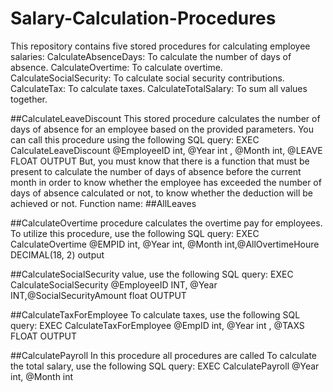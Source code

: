 # Salary-Calculation-Procedures
This repository contains five stored procedures for calculating employee salaries:  CalculateAbsenceDays: To calculate the number of days of absence. 
CalculateOvertime: To calculate overtime.
CalculateSocialSecurity: To calculate social security contributions. CalculateTax: To calculate taxes. CalculateTotalSalary: To sum all values together.

##CalculateLeaveDiscount
This stored procedure calculates the number of days of absence for an employee based on the provided parameters.
You can call this procedure using the following SQL query:
EXEC CalculateLeaveDiscount @EmployeeID int, @Year int , @Month int, @LEAVE FLOAT OUTPUT
But, you must know that there is a function that must be present to calculate the number of days of absence before the current month in order
to know whether the employee has exceeded the number of days of absence calculated or not, to know whether the deduction will be achieved or not.
Function name: ##AllLeaves

##CalculateOvertime procedure calculates the overtime pay for employees.
To utilize this procedure, use the following SQL query:
EXEC CalculateOvertime @EMPID int, @Year int, @Month int,@AllOvertimeHoure DECIMAL(18, 2) output

##CalculateSocialSecurity value, use the following SQL query:
EXEC CalculateSocialSecurity  @EmployeeID INT, @Year INT,@SocialSecurityAmount float OUTPUT

##CalculateTaxForEmployee
To calculate taxes, use the following SQL query:
EXEC CalculateTaxForEmployee @EmpID int, @Year int , @TAXS FLOAT OUTPUT

##CalculatePayroll 
In this procedure all procedures are called
To calculate the total salary, use the following SQL query:
EXEC CalculatePayroll @Year int, @Month int

